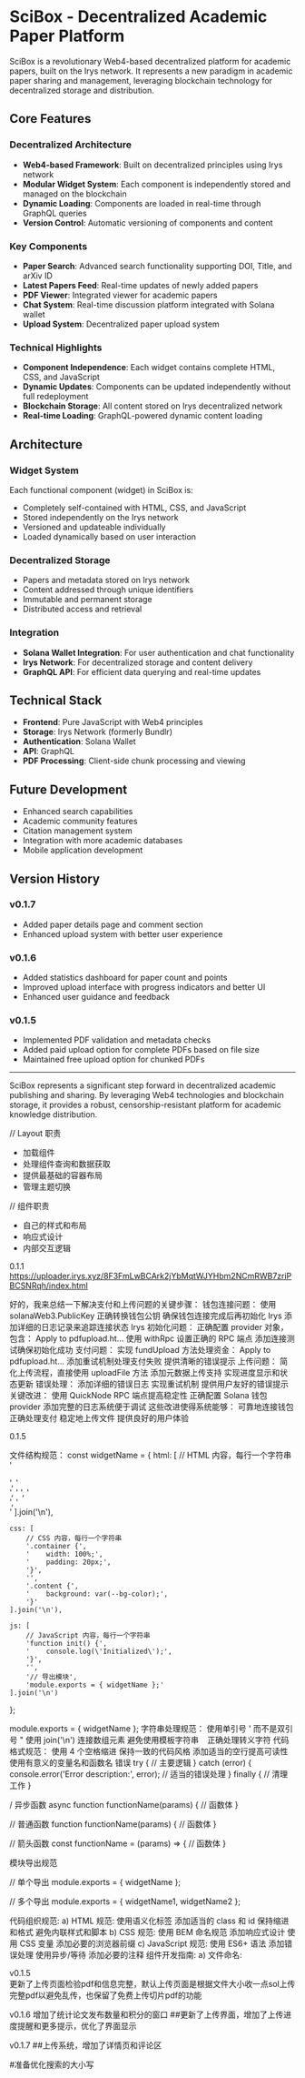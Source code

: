# SciBox - Decentralized Academic Paper Platform

SciBox is a revolutionary Web4-based decentralized platform for academic papers, built on the Irys network. It represents a new paradigm in academic paper sharing and management, leveraging blockchain technology for decentralized storage and distribution.

## Core Features

### Decentralized Architecture
- **Web4-based Framework**: Built on decentralized principles using Irys network
- **Modular Widget System**: Each component is independently stored and managed on the blockchain
- **Dynamic Loading**: Components are loaded in real-time through GraphQL queries
- **Version Control**: Automatic versioning of components and content

### Key Components
- **Paper Search**: Advanced search functionality supporting DOI, Title, and arXiv ID
- **Latest Papers Feed**: Real-time updates of newly added papers
- **PDF Viewer**: Integrated viewer for academic papers
- **Chat System**: Real-time discussion platform integrated with Solana wallet
- **Upload System**: Decentralized paper upload system

### Technical Highlights
- **Component Independence**: Each widget contains complete HTML, CSS, and JavaScript
- **Dynamic Updates**: Components can be updated independently without full redeployment
- **Blockchain Storage**: All content stored on Irys decentralized network
- **Real-time Loading**: GraphQL-powered dynamic content loading

## Architecture

### Widget System
Each functional component (widget) in SciBox is:
- Completely self-contained with HTML, CSS, and JavaScript
- Stored independently on the Irys network
- Versioned and updateable individually
- Loaded dynamically based on user interaction

### Decentralized Storage
- Papers and metadata stored on Irys network
- Content addressed through unique identifiers
- Immutable and permanent storage
- Distributed access and retrieval

### Integration
- **Solana Wallet Integration**: For user authentication and chat functionality
- **Irys Network**: For decentralized storage and content delivery
- **GraphQL API**: For efficient data querying and real-time updates

## Technical Stack
- **Frontend**: Pure JavaScript with Web4 principles
- **Storage**: Irys Network (formerly Bundlr)
- **Authentication**: Solana Wallet
- **API**: GraphQL
- **PDF Processing**: Client-side chunk processing and viewing

## Future Development
- Enhanced search capabilities
- Academic community features
- Citation management system
- Integration with more academic databases
- Mobile application development

## Version History

### v0.1.7
- Added paper details page and comment section
- Enhanced upload system with better user experience

### v0.1.6
- Added statistics dashboard for paper count and points
- Improved upload interface with progress indicators and better UI
- Enhanced user guidance and feedback

### v0.1.5
- Implemented PDF validation and metadata checks
- Added paid upload option for complete PDFs based on file size
- Maintained free upload option for chunked PDFs

---

SciBox represents a significant step forward in decentralized academic publishing and sharing. By leveraging Web4 technologies and blockchain storage, it provides a robust, censorship-resistant platform for academic knowledge distribution.

// Layout 职责
- 加载组件
- 处理组件查询和数据获取
- 提供最基础的容器布局
- 管理主题切换

// 组件职责
- 自己的样式和布局
- 响应式设计
- 内部交互逻辑

0.1.1
https://uploader.irys.xyz/8F3FmLwBCArk2jYbMqtWJYHbm2NCmRWB7zriPBCSNRqh/index.html

好的，我来总结一下解决支付和上传问题的关键步骤：
钱包连接问题：
使用 solanaWeb3.PublicKey 正确转换钱包公钥
确保钱包连接完成后再初始化 Irys
添加详细的日志记录来追踪连接状态
Irys 初始化问题：
正确配置 provider 对象，包含：
Apply to pdfupload.ht...
使用 withRpc 设置正确的 RPC 端点
添加连接测试确保初始化成功
支付问题：
实现 fundUpload 方法处理资金：
Apply to pdfupload.ht...
添加重试机制处理支付失败
提供清晰的错误提示
上传问题：
简化上传流程，直接使用 uploadFile 方法
添加元数据上传支持
实现进度显示和状态更新
错误处理：
添加详细的错误日志
实现重试机制
提供用户友好的错误提示
关键改进：
使用 QuickNode RPC 端点提高稳定性
正确配置 Solana 钱包 provider
添加完整的日志系统便于调试
这些改进使得系统能够：
可靠地连接钱包
正确处理支付
稳定地上传文件
提供良好的用户体验

0.1.5 

文件结构规范：
const widgetName = {
    html: [
        // HTML 内容，每行一个字符串
        '<div class="container">',
        '    <div class="content">',
        '        <!-- 内容 -->',
        '    </div>',
        '</div>'
    ].join('\n'),
    
    css: [
        // CSS 内容，每行一个字符串
        '.container {',
        '    width: 100%;',
        '    padding: 20px;',
        '}',
        '',
        '.content {',
        '    background: var(--bg-color);',
        '}'
    ].join('\n'),
    
    js: [
        // JavaScript 内容，每行一个字符串
        'function init() {',
        '    console.log(\'Initialized\');',
        '}',
        '',
        '// 导出模块',
        'module.exports = { widgetName };'
    ].join('\n')
};

module.exports = { widgetName };
字符串处理规范：
使用单引号 ' 而不是双引号 "
使用 join('\n') 连接数组元素
避免使用模板字符串 `` ``
正确处理转义字符
代码格式规范：
使用 4 个空格缩进
保持一致的代码风格
添加适当的空行提高可读性
使用有意义的变量名和函数名
错误
try {
    // 主要逻辑
} catch (error) {
    console.error('Error description:', error);
    // 适当的错误处理
} finally {
    // 清理工作
}

/ 异步函数
async function functionName(params) {
    // 函数体
}

// 普通函数
function functionName(params) {
    // 函数体
}

// 箭头函数
const functionName = (params) => {
    // 函数体
}

模块导出规范

// 单个导出
module.exports = { widgetName };

// 多个导出
module.exports = { 
    widgetName1,
    widgetName2 
};

代码组织规范:
a) HTML 规范:
使用语义化标签
添加适当的 class 和 id
保持缩进和格式
避免内联样式和脚本
b) CSS 规范:
使用 BEM 命名规范
添加响应式设计
使用 CSS 变量
添加必要的浏览器前缀
c) JavaScript 规范:
使用 ES6+ 语法
添加错误处理
使用异步/等待
添加必要的注释
组件开发指南:
a) 文件命名:




v0.1.5  
更新了上传页面检验pdf和信息完整，默认上传页面是根据文件大小收一点sol上传完整pdf以避免乱传，也保留了免费上传切片pdf的功能

v0.1.6
增加了统计论文发布数量和积分的窗口
##更新了上传界面，增加了上传进度提醒和更多提示，优化了界面显示


v0.1.7
##上传系统，增加了详情页和评论区

#准备优化搜索的大小写